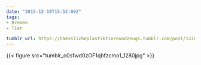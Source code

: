 ```yaml
---
date: "2015-12-19T15:52:00Z"
tags:
- Bremen
- Tier

tumblr_url: https://haesslicheplastiktiereundzeugs.tumblr.com/post/137084385147
---
```

{{< figure src="tumblr_o0sfwd0zOF1qbfzcmo1_1280jpg" >}} 
